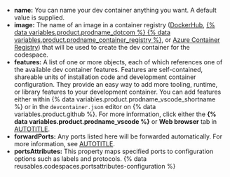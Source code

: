 * **name:** You can name your dev container anything you want. A default value is supplied.
* **image:** The name of an image in a container registry ([DockerHub](https://hub.docker.com/), [{% data variables.product.prodname_dotcom %} {% data variables.product.prodname_container_registry %}](/packages/learn-github-packages/introduction-to-github-packages), or [Azure Container Registry](https://azure.microsoft.com/services/container-registry/)) that will be used to create the dev container for the codespace.
* **features:** A list of one or more objects, each of which references one of the available dev container features. Features are self-contained, shareable units of installation code and development container configuration. They provide an easy way to add more tooling, runtime, or library features to your development container. You can add features either within {% data variables.product.prodname_vscode_shortname %} or in the `devcontainer.json` editor on {% data variables.product.github %}. For more information, click either the **{% data variables.product.prodname_vscode %}** or **Web browser** tab in [AUTOTITLE](/codespaces/setting-up-your-project-for-codespaces/configuring-dev-containers/adding-features-to-a-devcontainer-file?tool=webui).
* **forwardPorts:** Any ports listed here will be forwarded automatically. For more information, see [AUTOTITLE](/codespaces/developing-in-codespaces/forwarding-ports-in-your-codespace).
* **portsAttributes:** This property maps specified ports to configuration options such as labels and protocols. {% data reusables.codespaces.portsattributes-configuration %}
